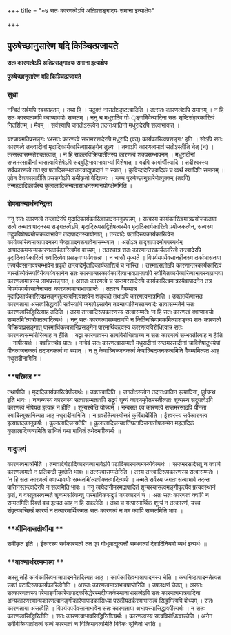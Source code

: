 +++
title = "०७ सतः कारणत्वेऽपि अतिप्रसङ्गादयः समाना इत्याक्षेपः"

+++


## पुरुषेच्छानुसारेण यदि किञ्चित्प्रजायते

**सतः कारणत्वेऽपि अतिप्रसङ्गादयः समाना इत्याक्षेपः**

**पुरुषेच्छानुसारेण यदि किञ्चित्प्रजायते**

### **सुधा**

नन्विदं सर्वमपि स्वव्याहतम् । तथा हि । यदुक्तं नासतोऽदृष्टत्वादिति । तत्सतः कारणत्वेऽपि समानम् । न हि सतः कारणत्वमपि क्वाप्यावयोः सम्मतम् । ननु च मधुरादिव गोः ृङ्गमिवेत्यादिना सतः सृष्टिसंहारकारित्वं निदर्शितम् । मैवम् । सर्वस्यापि जगतोऽसत्वेन तदन्तःपातिनो मधुरादेरपि सत्वाभावात् ।

यश्चायमतिप्रसङ्गः ‘असतः कारणत्वे सप्तमरसादेरपि मधुरादि (वत्) कार्यकारित्वप्रसङ्गः’ इति । सोऽपि सतः कारणत्वे तन्त्वादीनां मृदादिकार्यकारित्वप्रसङ्गेन तुल्यः । तथाऽपि कारणत्वमात्रं सतोऽस्तीति चेत् (न) । तत्सत्त्वासम्मतेरुक्तत्वात् । न हि सकलविक्रियातीतस्य कारणत्वं शक्यसम्भावनम् । मधुरादीनां सप्तमरसादीनां चासत्वाविशेषेऽपि सद्बुद्धिभावाभावाभ्यां विशेषात् । यदपि कार्यार्थीत्यादि । तदीश्वरस्य सर्वकारणत्वे तत एव पटादिसम्भवात्तन्त्वाद्युपादानं न स्यात् । कुविन्दादेरिच्छादिकं च व्यर्थं स्यादिति समानम् । एतेन देशकालादीति प्रसङ्गोऽपि समीकृतो वेदितव्यः । यच्च पुरुषेच्छानुसारेणेत्युक्तम् (तदपि) तन्महदादिकार्यस्य कुलालादिजन्यतासाधनसमानयोगक्षेममिति ।

### **शेषवाक्यार्थचन्द्रिका**

ननु सतः कारणत्वे तन्त्वादेरपि मृदादिकार्यकारित्वापादनमनुपपन्नम् । सत्वस्य कार्यकारित्वमात्रप्रयोजकतया सत्वे तन्मात्रापादनस्य सङ्गतत्वेऽपि, मृदादिरूपसद्विशेषत्वस्यैव मृदादिकार्यकारित्वे प्रयोजकत्वेन, सत्वस्य तद्रूपविशेषप्रयोजकत्वाभावेन तदापादनस्यायोगात् । तन्त्वादेः पटादिरूपकार्यकारित्वेन कार्यकारित्वमात्रापादनस्य चेष्टापादनरूपत्वेनासम्भवात् । अतोऽत्र तादृशापादनोपपत्त्यर्थम् आपादकमप्यन्यकारणकार्यकारित्वमेव वाच्यम् । ततश्चात्र सतः कारणान्तरकार्यकारित्वे तन्त्वादेरपि मृदादिकार्यकारित्वं स्यादित्येव प्रसङ्गः पर्यवसन्नः । न चासौ युज्यते । विपर्ययपर्यवसानहीनस्य तर्काभासतया तत्पर्यवसानावश्यम्भावेन प्रकृते तन्त्वादेर्मृदादिकार्यकारित्वं च नास्ति । तस्मात्सतोऽपि कारणान्तरकार्यकारित्वं नास्तीत्येवंरूपविर्ययपर्यवसानेन सतः कारणान्तरकार्यकारित्वाभावप्राप्तावपि स्वोचितकार्यकारित्वाभावस्याप्राप्त्या कारणत्वमात्रस्य लाभप्रसङ्गात् । असतः कारणत्वे च सप्तमरसादेरपि कार्यकारित्वमात्रस्यैवापादनेन तत्र विपर्ययपर्यवसानेनासतः कारणत्वमात्राभावप्राप्तेः । ततश्च वैषम्यान्न मृदादिकार्यकारित्वप्रसङ्गतुल्यत्वमित्याशयेन शङ्कते तथाऽपि कारणत्वमात्रमिति । उक्ततर्केणासतः कारणताया असत्वसिद्धावपि सर्वस्यापि जगतोऽसत्वेन तदन्तःपातिनस्तन्त्वादेः सत्वासम्मतेर्न सतः कारणत्वसिद्धिरित्याह तदिति । तस्य तन्त्वादिरूपकारणस्य सत्वासम्मतेः ‘न हि सतः कारणत्वं क्वाप्यावयोः सम्मतमि’त्यत्रोक्तत्वादित्यर्थः । ननु सतः कारणत्वासम्मतावपि न किञ्चिन्नियामकमित्याशङ्क्य सतः कारणत्वे विक्रियाप्रसङ्गात् पारमार्थिकत्वहानिप्रसङ्गेन पारमार्थिकत्वस्य कारणत्वविरोधित्वान्न सतः कारणत्वसम्मतिरित्याह न हीति । यद्वा कारणत्वस्य सत्वविरोधित्वाच्च न सतः कारणत्वं सम्भवतीत्याह न हीति । नापीत्यर्थः । क्वचित्तथैव पाठः । नन्वेवं सतः कारणत्वासम्मतौ मधुरादीनां सप्तमरसादीनां चाविशेषादुभयेषां पीनत्वजनकत्वं तदजनकत्वं वा स्यात् । न तु केषाञ्चिज्जनकत्वं केषाञ्चिदजनकत्वमिति वैषम्यमित्यत आह मधुरादीनामिति ।

### **परिमल **

तथापीति । मृदादिकार्यकारित्वेपीत्यर्थः ॥ उक्तत्वादिति । जगतोऽसत्वेन तदन्तःपातिन इत्यादिना, पूर्वग्रन्थ इति भावः । नन्वन्यस्य कारणस्य सत्वासम्मतावपि सद्रूपं शून्यं कारणमुपेतमस्तीत्यतः शून्यस्य सद्रूपत्वेऽपि कारणत्वं नोपेयत इत्याह न हीति । शून्यस्येति योज्यम् । नन्वसत एव कारणत्वे सप्तमरसादपि पीनता स्यादित्युक्तमित्यत आह मधुरादीनामिति । न प्रवर्तेतेत्यस्योत्तरं कुविंदादेरिति । ईश्वरस्य सर्वकारणत्व इत्यापादकानुकर्षः । कुलालादिजन्यतेति । कुलालादिजन्यवर्तिघटादिजन्यतोपलम्भेन महदादिकं कुलालादिजन्यमिति साधितं यथा बाधितं तथेदमपीत्यर्थः ॥

### **यादुपत्यं**

कारणत्वमात्रमिति । तन्त्वादेर्घटादिकारणत्वाभावेऽपि पटादिकारणत्वमस्त्येवेत्यर्थः । सप्तमरसादेस्तु न क्वापि कारणत्वमतो न प्रतिबन्दी युक्तेति भावः ॥ तत्सत्वासम्मतेरिति । तस्य तन्त्वादिरूपकारणस्य सत्वासम्मतेः । ‘न हि सतः कारणत्वं क्वाप्यावयोः सम्मतमि’त्यत्रोक्तत्वादित्यर्थः । मन्मते सर्वस्य जगतः सत्वाभावे तदन्तः पातिनस्तन्त्वादेरपि न सत्वमिति भावः । ननु त्वयेदानीमस्मदापादितं शून्यस्यासत्वमङ्गीकृत्यैव प्रत्यवस्थानं कृतं, न वस्तुतस्त्वन्मते शून्यमसत्किन्तु पारमार्थिकसद्रूपं जगत्कारणं च । अतः सतः कारणत्वं क्वापि न सम्मतमिति रिक्तं वच इत्यत आह न हि सकलेति । तथा च यत्पारमार्थिकं शून्यं न तत्कारणं, यच्च संवृत्यवच्छिन्नं कारणं न तत्पारमार्थिकमतः सतः कारणत्वं न मम क्वापि सम्मतमिति भावः ।

### **श्रीनिवासतीर्थीया **

समीकृत इति । ईश्वरस्य सर्वकारणत्वे तत एव गोधूमाद्युत्पत्तौ सम्भवत्यां देशादिनियमो व्यर्थ इत्यर्थः ॥

### **वाक्यार्थरत्नमाला **

अस्तु तर्हि कार्यकारित्वमात्रापादनमेतदित्यत आह । कार्यकारित्वमात्रापादनस्य चेति । कथमिष्टापादनतेत्यत उक्तं पटादिरूपकार्यकारित्वेनेति । असतः कारणत्वमात्राभावप्राप्तेरिति ।
उपलक्षणं चैतत् । असतः सत्कारणत्वस्य परेणाङ्गीकारेणापादकसिद्धेरस्मदीयतर्कस्यानाभासत्वेऽपि सतः कारणत्वमात्रवादिना अन्यकारणस्यान्यकारणत्वानङ्गीकारेणापादकासिध्या परकीयतर्कस्याभासत्वं सिद्धमित्यपि बोध्यम् । सतः कारणताया असत्वेति । विपर्ययपर्यवसानाभावेन सतः कारणताया अभावस्यासिद्धावपीत्यर्थः । न सतः कारणत्वसिद्धिरितीति । सतः कारणत्वाभावसिद्धिरितीत्यर्थः । कारणत्वस्य सत्वविरोधित्वाच्चेति । अनेन सर्वविक्रियातीतत्वं सत्वं कारणत्वं च विक्रियावत्वमिति विवेकः सूचितो भवति ।

